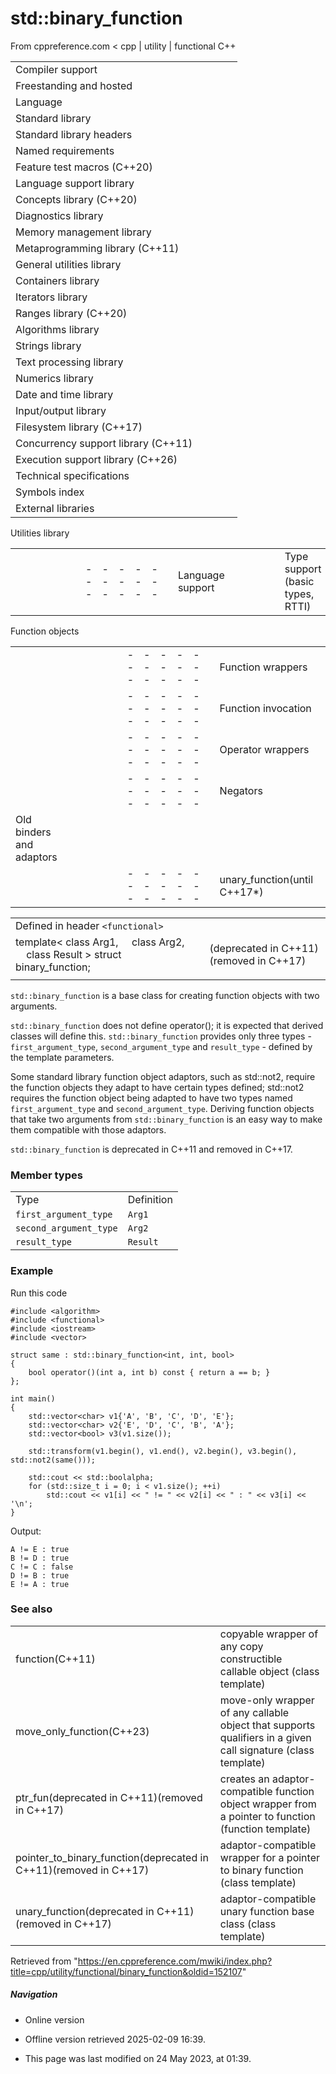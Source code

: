 # std::binary_function

From cppreference.com
< cpp‎ | utility‎ | functional
C++

|  |  |  |  |  |
| --- | --- | --- | --- | --- |
| Compiler support | | | | |
| Freestanding and hosted | | | | |
| Language | | | | |
| Standard library | | | | |
| Standard library headers | | | | |
| Named requirements | | | | |
| Feature test macros (C++20) | | | | |
| Language support library | | | | |
| Concepts library (C++20) | | | | |
| Diagnostics library | | | | |
| Memory management library | | | | |
| Metaprogramming library (C++11) | | | | |
| General utilities library | | | | |
| Containers library | | | | |
| Iterators library | | | | |
| Ranges library (C++20) | | | | |
| Algorithms library | | | | |
| Strings library | | | | |
| Text processing library | | | | |
| Numerics library | | | | |
| Date and time library | | | | |
| Input/output library | | | | |
| Filesystem library (C++17) | | | | |
| Concurrency support library (C++11) | | | | |
| Execution support library (C++26) | | | | |
| Technical specifications | | | | |
| Symbols index | | | | |
| External libraries | | | | |

Utilities library

|  |  |  |  |  |  |  |  |  |  |  |  |  |  |  |  |  |  |  |  |  |  |  |  |  |  |  |  |  |  |  |  |  |  |  |  |  |  |  |  |  |  |  |  |  |  |  |  |  |  |  |  |  |  |  |  |  |  |  |  |  |  |  |  |  |  |  |  |  |  |  |  |  |  |  |  |  |  |  |  |  |  |  |  |  |  |  |  |  |  |  |  |  |  |  |  |  |  |  |  |  |  |  |  |  |  |  |  |  |  |  |  |  |  |  |  |  |  |  |  |  |  |  |  |  |  |  |  |  |  |  |  |  |  |  |  |  |  |  |  |  |  |  |  |  |  |  |  |  |  |  |  |  |  |  |  |  |  |  |  |  |  |  |  |  |  |  |  |  |  |  |  |  |  |  |  |  |  |  |  |  |  |  |  |  |  |  |  |  |  |  |  |  |  |  |  |  |  |  |  |  |  |  |  |  |  |  |  |  |  |  |  |  |  |  |  |  |  |  |  |  |  |  |  |  |  |  |  |  |  |  |  |  |  |  |  |  |  |  |  |  |  |  |  |  |  |  |  |  |  |  |  |  |  |  |  |  |  |  |  |  |  |  |  |  |  |  |  |  |  |  |  |  |  |  |  |  |  |  |  |  |  |  |  |  |  |  |  |  |  |  |  |  |  |  |  |  |  |  |  |  |  |  |  |  |  |  |  |  |  |  |  |  |  |  |  |  |  |  |  |  |  |  |  |  |  |  |  |  |  |  |  |  |  |  |
| --- | --- | --- | --- | --- | --- | --- | --- | --- | --- | --- | --- | --- | --- | --- | --- | --- | --- | --- | --- | --- | --- | --- | --- | --- | --- | --- | --- | --- | --- | --- | --- | --- | --- | --- | --- | --- | --- | --- | --- | --- | --- | --- | --- | --- | --- | --- | --- | --- | --- | --- | --- | --- | --- | --- | --- | --- | --- | --- | --- | --- | --- | --- | --- | --- | --- | --- | --- | --- | --- | --- | --- | --- | --- | --- | --- | --- | --- | --- | --- | --- | --- | --- | --- | --- | --- | --- | --- | --- | --- | --- | --- | --- | --- | --- | --- | --- | --- | --- | --- | --- | --- | --- | --- | --- | --- | --- | --- | --- | --- | --- | --- | --- | --- | --- | --- | --- | --- | --- | --- | --- | --- | --- | --- | --- | --- | --- | --- | --- | --- | --- | --- | --- | --- | --- | --- | --- | --- | --- | --- | --- | --- | --- | --- | --- | --- | --- | --- | --- | --- | --- | --- | --- | --- | --- | --- | --- | --- | --- | --- | --- | --- | --- | --- | --- | --- | --- | --- | --- | --- | --- | --- | --- | --- | --- | --- | --- | --- | --- | --- | --- | --- | --- | --- | --- | --- | --- | --- | --- | --- | --- | --- | --- | --- | --- | --- | --- | --- | --- | --- | --- | --- | --- | --- | --- | --- | --- | --- | --- | --- | --- | --- | --- | --- | --- | --- | --- | --- | --- | --- | --- | --- | --- | --- | --- | --- | --- | --- | --- | --- | --- | --- | --- | --- | --- | --- | --- | --- | --- | --- | --- | --- | --- | --- | --- | --- | --- | --- | --- | --- | --- | --- | --- | --- | --- | --- | --- | --- | --- | --- | --- | --- | --- | --- | --- | --- | --- | --- | --- | --- | --- | --- | --- | --- | --- | --- | --- | --- | --- | --- | --- | --- | --- | --- | --- | --- | --- | --- | --- | --- | --- | --- | --- | --- | --- | --- | --- | --- | --- | --- | --- | --- | --- | --- | --- | --- | --- | --- | --- | --- | --- | --- | --- | --- | --- | --- | --- | --- | --- | --- | --- | --- | --- | --- | --- | --- | --- | --- | --- | --- | --- | --- | --- | --- | --- |
| |  |  |  |  |  | | --- | --- | --- | --- | --- | | Language support | | | | | | Type support (basic types, RTTI) | | | | | | Library feature-test macros (C++20) | | | | | | Program utilities | | | | | | Coroutine support (C++20) | | | | | | Variadic functions | | | | | | is_constant_evaluated(C++20) | | | | | | is_within_lifetime(C++26) | | | | | | initializer_list(C++11) | | | | | | source_location(C++20) | | | | | | Three-way comparison | | | | | | three_way_comparablethree_way_comparable_with(C++20)(C++20) | | | | | | strong_ordering(C++20) | | | | | | weak_ordering(C++20) | | | | | | partial_ordering(C++20) | | | | | | common_comparison_category(C++20) | | | | | | compare_three_way_result(C++20) | | | | | | compare_three_way(C++20) | | | | | | strong_order(C++20) | | | | | | weak_order(C++20) | | | | | | partial_order(C++20) | | | | | | compare_strong_order_fallback(C++20) | | | | | | compare_weak_order_fallback(C++20) | | | | | | compare_partial_order_fallback(C++20) | | | | | | |  |  |  |  |  |  |  |  |  |  |  |  | | --- | --- | --- | --- | --- | --- | --- | --- | --- | --- | --- | --- | | |  |  |  |  |  | | --- | --- | --- | --- | --- | | is_eqis_ltis_lteq(C++20)(C++20)(C++20) | | | | | | |  |  |  |  |  | | --- | --- | --- | --- | --- | | is_neqis_gtis_gteq(C++20)(C++20)(C++20) | | | | | | | |  | | | | | | |  |  |  |  |  | | --- | --- | --- | --- | --- | | General utilities | | | | | | |  |  |  |  |  | | --- | --- | --- | --- | --- | | Function objects | | | | | | Bit manipulation (C++20) | | | | | | bitset | | | | | | hash(C++11) | | | | | | | Relational operators (deprecated in C++20) | | | | | | |  |  |  |  |  |  |  |  |  |  |  |  | | --- | --- | --- | --- | --- | --- | --- | --- | --- | --- | --- | --- | | |  |  |  |  |  | | --- | --- | --- | --- | --- | | rel_ops::operator!=rel_ops::operator> | | | | | | |  |  |  |  |  | | --- | --- | --- | --- | --- | | rel_ops::operator<=rel_ops::operator>= | | | | | | | Integer comparison functions | | | | | | |  |  |  |  |  | | --- | --- | --- | --- | --- | | cmp_equalcmp_lesscmp_less_than(C++20)(C++20)(C++20) | | | | | | |  |  |  |  |  | | --- | --- | --- | --- | --- | | cmp_not_equalcmp_greatercmp_greater_than(C++20)(C++20)(C++20) | | | | | | | in_range(C++20) | | | | | | Swap and type operations | | | | | | |  |  |  |  |  | | --- | --- | --- | --- | --- | | swap | | | | | | ranges::swap(C++20) | | | | | | exchange(C++14) | | | | | | declval(C++11) | | | | | | to_underlying(C++23) | | | | | | |  |  |  |  |  | | --- | --- | --- | --- | --- | | forward(C++11) | | | | | | forward_like(C++23) | | | | | | move(C++11) | | | | | | move_if_noexcept(C++11) | | | | | | as_const(C++17) | | | | | | | Common vocabulary types | | | | | | |  |  |  |  |  | | --- | --- | --- | --- | --- | | pair | | | | | | tuple(C++11) | | | | | | optional(C++17) | | | | | | any(C++17) | | | | | | variant(C++17) | | | | | | |  |  |  |  |  | | --- | --- | --- | --- | --- | | tuple_size(C++11) | | | | | | tuple_element(C++11) | | | | | | apply(C++17) | | | | | | make_from_tuple(C++17) | | | | | | expected(C++23) | | | | | | |  | | | | | |  | | | | | |  | | | | | | |

Function objects

|  |  |  |  |  |  |  |  |  |  |  |  |  |  |  |  |  |  |  |  |  |  |  |  |  |  |  |  |  |  |  |  |  |  |  |  |  |  |  |  |  |  |  |  |  |  |  |  |  |  |  |  |  |  |  |  |  |  |  |  |  |  |  |  |  |  |  |
| --- | --- | --- | --- | --- | --- | --- | --- | --- | --- | --- | --- | --- | --- | --- | --- | --- | --- | --- | --- | --- | --- | --- | --- | --- | --- | --- | --- | --- | --- | --- | --- | --- | --- | --- | --- | --- | --- | --- | --- | --- | --- | --- | --- | --- | --- | --- | --- | --- | --- | --- | --- | --- | --- | --- | --- | --- | --- | --- | --- | --- | --- | --- | --- | --- | --- | --- |
| |  |  |  |  |  | | --- | --- | --- | --- | --- | | Function wrappers | | | | | | function(C++11) | | | | | | move_only_function(C++23) | | | | | | copyable_function(C++26) | | | | | | function_ref(C++26) | | | | | | mem_fn(C++11) | | | | | | bad_function_call(C++11) | | | | | | |  |  |  |  |  | | --- | --- | --- | --- | --- | | Partial function application | | | | | | bind_frontbind_back(C++20)(C++23) | | | | | | bind(C++11) | | | | | | is_bind_expression(C++11) | | | | | | is_placeholder(C++11) | | | | | | _1, _2, _3, ...(C++11) | | | | | |
| |  |  |  |  |  | | --- | --- | --- | --- | --- | | Function invocation | | | | | | invokeinvoke_r(C++17)(C++23) | | | | | | Identity function object | | | | | | identity(C++20) | | | | | | |  |  |  |  |  | | --- | --- | --- | --- | --- | | Reference wrappers | | | | | | reference_wrapper(C++11) | | | | | | refcref(C++11)(C++11) | | | | | | unwrap_referenceunwrap_ref_decay(C++20)(C++20) | | | | | |
| |  |  |  |  |  | | --- | --- | --- | --- | --- | | Operator wrappers | | | | | | |  |  |  |  |  | | --- | --- | --- | --- | --- | | plus | | | | | | minus | | | | | | negate | | | | | | multiplies | | | | | | divides | | | | | | modulus | | | | | | bit_and | | | | | | bit_or | | | | | | bit_not(C++14) | | | | | | bit_xor | | | | | | |  |  |  |  |  | | --- | --- | --- | --- | --- | | equal_to | | | | | | not_equal_to | | | | | | greater | | | | | | less | | | | | | greater_equal | | | | | | less_equal | | | | | | logical_and | | | | | | logical_or | | | | | | logical_not | | | | | |  | | | | | | | |  |  |  |  |  | | --- | --- | --- | --- | --- | | Transparent operator wrappers | | | | | | |  |  |  |  |  | | --- | --- | --- | --- | --- | | plus<>(C++14) | | | | | | minus<>(C++14) | | | | | | negate<>(C++14) | | | | | | multiplies<>(C++14) | | | | | | divides<>(C++14) | | | | | | modulus<>(C++14) | | | | | | bit_and<>(C++14) | | | | | | bit_or<>(C++14) | | | | | | bit_not<>(C++14) | | | | | | bit_xor<>(C++14) | | | | | | |  |  |  |  |  | | --- | --- | --- | --- | --- | | equal_to<>(C++14) | | | | | | not_equal_to<>(C++14) | | | | | | greater<>(C++14) | | | | | | less<>(C++14) | | | | | | greater_equal<>(C++14) | | | | | | less_equal<>(C++14) | | | | | | logical_and<>(C++14) | | | | | | logical_or<>(C++14) | | | | | | logical_not<>(C++14) | | | | | |  | | | | | | |
| |  |  |  |  |  | | --- | --- | --- | --- | --- | | Negators | | | | | | not_fn(C++17) | | | | | | Searchers | | | | | | default_searcher(C++17) | | | | | | boyer_moore_searcher(C++17) | | | | | | boyer_moore_horspool_searcher(C++17) | | | | | | |  |  |  |  |  | | --- | --- | --- | --- | --- | | Constrained comparators | | | | | | ranges::equal_to(C++20) | | | | | | ranges::not_equal_to(C++20) | | | | | | ranges::greater(C++20) | | | | | | ranges::less(C++20) | | | | | | ranges::greater_equal(C++20) | | | | | | ranges::less_equal(C++20) | | | | | | compare_three_way(C++20) | | | | | |
| Old binders and adaptors | | | | |
| |  |  |  |  |  | | --- | --- | --- | --- | --- | | unary_function(until C++17\*) | | | | | | ****binary_function****(until C++17\*) | | | | | | ptr_fun(until C++17\*) | | | | | | pointer_to_unary_function(until C++17\*) | | | | | | pointer_to_binary_function(until C++17\*) | | | | | | mem_fun(until C++17\*) | | | | | | mem_fun_tmem_fun1_tconst_mem_fun_tconst_mem_fun1_t(until C++17\*)(until C++17\*)(until C++17\*)(until C++17\*) | | | | | | not1(until C++20\*) | | | | | | not2(until C++20\*) | | | | | | |  |  |  |  |  | | --- | --- | --- | --- | --- | | binder1stbinder2nd(until C++17\*)(until C++17\*) | | | | | | bind1stbind2nd(until C++17\*)(until C++17\*) | | | | | |  | | | | | | mem_fun_ref(until C++17\*) | | | | | | mem_fun_ref_tmem_fun1_ref_tconst_mem_fun_ref_tconst_mem_fun1_ref_t(until C++17\*)(until C++17\*)(until C++17\*)(until C++17\*) | | | | | | unary_negate(until C++20\*) | | | | | | binary_negate(until C++20\*) | | | | | |

|  |  |  |
| --- | --- | --- |
| Defined in header `<functional>` |  |  |
| template<  class Arg1,      class Arg2,       class Result > struct binary_function; |  | (deprecated in C++11)  (removed in C++17) |
|  |  |  |

`std::binary_function` is a base class for creating function objects with two arguments.

`std::binary_function` does not define operator(); it is expected that derived classes will define this. `std::binary_function` provides only three types - `first_argument_type`, `second_argument_type` and `result_type` - defined by the template parameters.

Some standard library function object adaptors, such as std::not2, require the function objects they adapt to have certain types defined; std::not2 requires the function object being adapted to have two types named `first_argument_type` and `second_argument_type`. Deriving function objects that take two arguments from `std::binary_function` is an easy way to make them compatible with those adaptors.

`std::binary_function` is deprecated in C++11 and removed in C++17.

### Member types

|  |  |
| --- | --- |
| Type | Definition |
| `first_argument_type` | `Arg1` |
| `second_argument_type` | `Arg2` |
| `result_type` | `Result` |

### Example

Run this code

```
#include <algorithm>
#include <functional>
#include <iostream>
#include <vector>
 
struct same : std::binary_function<int, int, bool>
{
    bool operator()(int a, int b) const { return a == b; }
};
 
int main()
{
    std::vector<char> v1{'A', 'B', 'C', 'D', 'E'};
    std::vector<char> v2{'E', 'D', 'C', 'B', 'A'};
    std::vector<bool> v3(v1.size());
 
    std::transform(v1.begin(), v1.end(), v2.begin(), v3.begin(), std::not2(same()));
 
    std::cout << std::boolalpha;
    for (std::size_t i = 0; i < v1.size(); ++i)
        std::cout << v1[i] << " != " << v2[i] << " : " << v3[i] << '\n';
}

```

Output:

```
A != E : true
B != D : true
C != C : false
D != B : true
E != A : true

```

### See also

|  |  |
| --- | --- |
| function(C++11) | copyable wrapper of any copy constructible callable object   (class template) |
| move_only_function(C++23) | move-only wrapper of any callable object that supports qualifiers in a given call signature   (class template) |
| ptr_fun(deprecated in C++11)(removed in C++17) | creates an adaptor-compatible function object wrapper from a pointer to function   (function template) |
| pointer_to_binary_function(deprecated in C++11)(removed in C++17) | adaptor-compatible wrapper for a pointer to binary function   (class template) |
| unary_function(deprecated in C++11)(removed in C++17) | adaptor-compatible unary function base class   (class template) |

Retrieved from "<https://en.cppreference.com/mwiki/index.php?title=cpp/utility/functional/binary_function&oldid=152107>"

##### Navigation

- Online version
- Offline version retrieved 2025-02-09 16:39.

- This page was last modified on 24 May 2023, at 01:39.